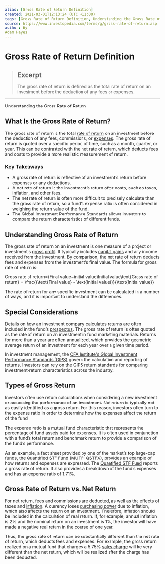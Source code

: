 ```yaml
---
alias: [Gross Rate of Return Definition]
created: 2021-03-01T12:13:24 (UTC +11:00)
tags: [Gross Rate of Return Definition, Understanding the Gross Rate of Return]
source: https://www.investopedia.com/terms/g/gross-rate-of-return.asp
author: By
Adam Hayes
---
```


# Gross Rate of Return Definition

> ## Excerpt
> The gross rate of return is defined as the total rate of return on an investment before the deduction of any fees or expenses.

---

Understanding the Gross Rate of Return
## What Is the Gross Rate of Return?

The gross rate of return is the total [rate of return](https://www.investopedia.com/terms/r/rateofreturn.asp) on an investment before the deduction of any fees, commissions, or [expenses](https://www.investopedia.com/terms/e/expense.asp). The gross rate of return is quoted over a specific period of time, such as a month, quarter, or year. This can be contrasted with the net rate of return, which deducts fees and costs to provide a more realistic measurement of return.

### Key Takeaways

-   A gross rate of return is reflective of an investment’s return before expenses or any deductions.
-   A net rate of return is the investment’s return after costs, such as taxes, inflation, and other fees.
-   The net rate of return is often more difficult to precisely calculate than the gross rate of return, so a fund’s expense ratio is often considered in weighing the return value of the fund.
-   The Global Investment Performance Standards allows investors to compare the return characteristics of different funds. 

## Understanding Gross Rate of Return

The gross rate of return on an investment is one measure of a project or investment's [gross profit](https://www.investopedia.com/terms/g/grossprofit.asp). It typically includes [capital gains](https://www.investopedia.com/terms/c/capitalgain.asp) and any income received from the investment. By comparison, the net rate of return deducts fees and expenses from the investment’s final value. The formula for gross rate of return is: 

Gross rate of return\=(Final value−initial value)Initial value\\text{Gross rate of return} = \\frac{(\\text{Final value} - \\text{initial value})}{\\text{Initial value}}

The rate of return for any specific investment can be calculated in a number of ways, and it is important to understand the differences.

## Special Considerations 

Details on how an investment company calculates returns are often included in the fund’s [prospectus](https://www.investopedia.com/terms/p/prospectus.asp). The gross rate of return is often quoted as the rate of return on an investment in fund marketing materials. Returns for more than a year are often annualized, which provides the geometric average return of an investment for each year over a given time period.

In investment management, the [CFA Institute's Global Investment Performance Standards (GIPS)](https://www.cfainstitute.org/ethics/codes/gipsstandards/Pages/index.aspx) govern the calculation and reporting of returns. Investors can rely on the GIPS return standards for comparing investment-return characteristics across the industry.

## Types of Gross Return 

Investors often use return calculations when considering a new investment or assessing the performance of an investment. Net return is typically not as easily identified as a gross return. For this reason, investors often turn to the expense ratio in order to determine how the expenses affect the return of the fund. 

The [expense ratio](https://www.investopedia.com/terms/e/expenseratio.asp) is a mutual fund characteristic that represents the percentage of fund assets paid for expenses. It is often used in conjunction with a fund’s total return and benchmark return to provide a comparison of the fund’s performance.

As an example, a fact sheet provided by one of the market’s top large-cap funds, the Quantified STF Fund (MUTF: QSTFX), provides an example of how returns and expenses are expressed. The [Quantified STF Fund](http://www.quantifiedfunds.com/stf-fund) reports a gross rate of return. It also provides a breakdown of the fund’s expenses and has an expense ratio of 1.71%.

## Gross Rate of Return vs. Net Return 

For net return, fees and commissions are deducted, as well as the effects of taxes and [inflation](https://www.investopedia.com/terms/i/inflation.asp). A currency loses [purchasing power](https://www.investopedia.com/terms/p/purchasingpower.asp) due to inflation, which also affects the return on an investment. Therefore, inflation should be included in the calculation of real return. If, for example, annual inflation is 2% and the nominal return on an investment is 1%, the investor will have made a negative real return in the course of one year.

Thus, the gross rate of return can be substantially different than the net rate of return, which deducts fees and expenses. For example, the gross return realized on a mutual fund that charges a 5.75% [sales charge](https://www.investopedia.com/terms/s/salescharge.asp) will be very different than the net return, which will be realized after the charge has been deducted.
